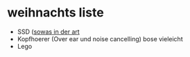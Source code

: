 # weihnachts liste
- SSD ([sowas in der art](https://www.microcenter.com/product/628177/samsung-980-pro-ssd-1tb-m2-nvme-interface-pcie-gen-4x4-internal-solid-state-drive-with-v-nand-3-bit-mlc-technology-(mz-v8p1t0b))
- Kopfhoerer (Over ear und noise cancelling) bose vieleicht
- Lego
